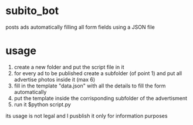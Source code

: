 # subito_bot
posts ads automatically filling all form fields using a JSON file
# usage
1. create a new folder and put the script file in it
2. for every ad to be published create a subfolder (of point 1) and put all advertise photos inside it (max 6)
3. fill in the template "data.json" with all the details to fill the form automatically
4. put the template inside the corrisponding subfolder of the advertisment
5. run it $python script.py

its usage is not legal and I pusblish it only for information purposes

